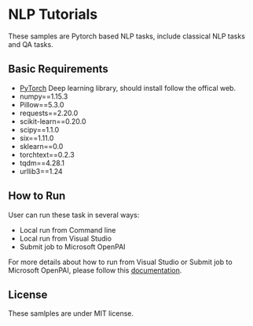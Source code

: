 # NLP Tutorials
These samples are Pytorch based NLP tasks, include classical NLP tasks and QA tasks.

## Basic Requirements
- [PyTorch](http://pytorch.org/) Deep learning library, should install follow the offical web.
- numpy==1.15.3
- Pillow==5.3.0
- requests==2.20.0
- scikit-learn==0.20.0
- scipy==1.1.0
- six==1.11.0
- sklearn==0.0
- torchtext==0.2.3
- tqdm==4.28.1
- urllib3==1.24


## How to Run

User can run these task in several ways:
- Local run from Command line
- Local run from Visual Studio
- Submit job to Microsoft OpenPAI

For more details about how to run from Visual Studio or Submit job to Microsoft OpenPAI, please follow this [documentation](../../examples/README.md#Getting-Started).


## License
These samlples are under MIT license.
